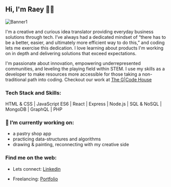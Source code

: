 ## Hi, I'm Raey 👋🏽

![Banner1](https://user-images.githubusercontent.com/47502899/101795693-25694380-3ad6-11eb-9c91-3e45c2221c58.png)

I'm a creative and curious idea translator providing everyday business solutions through tech. I’ve always had a dedicated mindset of “there has to be a better, easier, and ultimately more efficient way to do this,” and coding lets me exercise this dedication. I love learning about products I'm working on in depth and delivering solutions that exceed expectations. 

I'm passionate about innovation, empowering underrepresented communities, and leveling the playing field within STEM. I use my skills as a developer to make resources more accessible for those taking a non-traditional path into coding. Checkout our work at [The G|Code House](https://t.co/EmihFhpHY2?amp=1)


### Tech Stack and Skills: 
HTML & CSS | JavaScript ES6 | React | Express | Node.js | SQL & NoSQL | MongoDB | GraphQL | PHP 

### 🔭 I’m currently working on:

* a pastry shop app
* practicing data-structures and algorithms
* drawing & painting, reconnecting with my creative side

### Find me on the web:

* Lets connect: [Linkedin](https://www.linkedin.com/in/raeyabera/)

* Freelancing: [Portfolio](https://raeyabera.com/)


<!--
**Raey-Abera/Raey-Abera** is a ✨ _special_ ✨ repository because its `README.md` (this file) appears on your GitHub profile.

